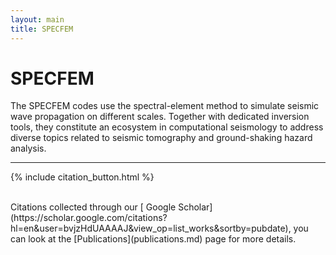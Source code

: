 ```yaml
---
layout: main
title: SPECFEM
---
```


# SPECFEM

The SPECFEM codes use the spectral-element method to simulate seismic wave propagation on different scales. Together with dedicated inversion tools, they constitute an ecosystem in computational seismology to address diverse topics related to seismic tomography and ground-shaking hazard analysis.

---

{% include citation_button.html %}

<br>
Citations collected through our
[<span class="fas fa-external-link-alt"></span> Google Scholar](https://scholar.google.com/citations?hl=en&user=bvjzHdUAAAAJ&view_op=list_works&sortby=pubdate),
you can look at the [Publications](publications.md) page for more details.



